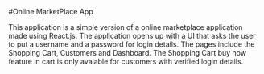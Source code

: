 

#Online MarketPlace App



This application is a simple version of a online marketplace application made using React.js. The application opens up with a UI that asks the user to put a username and a password for login details. The pages include the Shopping Cart, Customers and Dashboard. The Shopping Cart buy now feature in cart is only avaiable for customers with verified login details.
